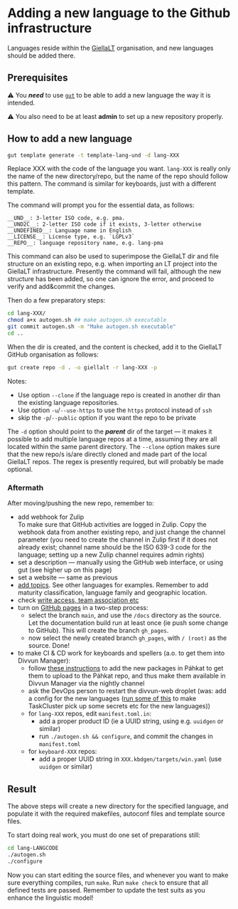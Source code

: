 # Adding a new language to the Github infrastructure

Languages reside within the [GiellaLT](https://github.com/giellalt) organisation,
and new languages should be added there.

## Prerequisites

:warning: You **_need_** to use [`gut`](https://github.com/divvun/gut) to be able to add a new language
the way it is intended.

:warning: You also need to be at least **admin** to set up a new repository properly.

## How to add a new language

```sh
gut template generate -t template-lang-und -d lang-XXX
```

Replace XXX with the code of the language you want. `lang-XXX` is really only the name of the new directory/repo, but the name of the repo should follow this pattern. The command is similar for keyboards, just with a different template.

The command will prompt you for the essential data, as follows:

```
__UND__: 3-letter ISO code, e.g. pma.
__UND2C__: 2-letter ISO code if it exists, 3-letter otherwise
__UNDEFINED__: Language name in English
__LICENSE__: License type, e.g. `LGPLv3`
__REPO__: language repository name, e.g. lang-pma
```

This command can also be used to superimpose the GiellaLT dir and file structure on an existing repo, e.g. when importing an LT project into the GiellaLT infrastructure. Presently the command will fail, although the new structure has been added, so one can ignore the error, and proceed to verify and add&commit the changes.

Then do a few preparatory steps:

```sh
cd lang-XXX/
chmod a+x autogen.sh ## make autogen.sh executable
git commit autogen.sh -m "Make autogen.sh executable"
cd ..
```

When the dir is created, and the content is checked, add it to the GiellaLT
GitHub organisation as follows:

```sh
gut create repo -d . -o giellalt -r lang-XXX -p
```

Notes:

- Use option `--clone` if the language repo is created in another dir than the
  existing language repositories.
- Use option `-u`/`--use-https` to use the `https` protocol instead of `ssh`
- skip the `-p`/`--public` option if you want the repo to be private

The `-d` option should point to the **_parent_** dir of the target — it makes it possible to add multiple language repos at a time, assuming they are all located within the same parent directory. The `--clone` option makes sure that the new repo/s is/are directly cloned and made part of the local GiellaLT repos.
The regex is presently required, but will probably be made optional.

### Aftermath

After moving/pushing the new repo, remember to:

- add webhook for Zulip<br/>
  To make sure that GitHub activities are logged in Zulip. Copy the webhook data
  from another existing repo, and just change the channel parameter (you need to
  create the channel in Zulip first if it does not already exist; channel name should be the ISO 639-3 code for the language; setting up a new Zulip channel requires admin rights)
- set a description — manually using the GitHub web interface, or using gut (see higher up on this page)
- set a website — same as previous
- [add topics](https://docs.github.com/en/repositories/managing-your-repositorys-settings-and-features/customizing-your-repository/classifying-your-repository-with-topics).
  See other languages for examples. Remember to add maturity classification, language family and geographic location.
- check [write access, team association etc](https://docs.github.com/en/get-started/learning-about-github/access-permissions-on-github)
- turn on [GitHub pages](https://docs.github.com/en/pages/quickstart) in a two-step process:
  - select the branch `main`, and use the `/docs` directory as the source. Let the documentation build run at least once (ie push some change to GitHub). This will create the branch `gh_pages`.
  - now select the newly created branch `gh_pages`, with `/ (root)` as the source. Done!
- to make CI & CD work for keyboards and spellers (a.o. to get them into Divvun Manager):
  - follow [these instructions](https://github.com/divvun/pahkat.uit.no-index?tab=readme-ov-file#adding-new-repos-to-the-pahkat-index) to add the new packages in Páhkat to get them to upload to the Páhkat repo, and thus make them available in Divvun Manager via the nightly channel
  - ask the DevOps person to restart the divvun-web droplet (was: add a config for the new languages ([run some of this](https://github.com/divvun/taskcluster-config) to make TaskCluster pick up some secrets etc for the new languages))
  - for `lang-XXX` repos, edit `manifest.toml.in`:
    - add a proper product ID (ie a UUID string, using e.g. `uuidgen` or similar)
    - run `./autogen.sh && configure`, and commit the changes in `manifest.toml`
  - for `keyboard-XXX` repos:
    - add a proper UUID string in `XXX.kbdgen/targets/win.yaml` (use `uuidgen` or similar)

## Result

The above steps will create a new directory for the specified language, and
populate it with the required makefiles, autoconf files and template source
files.

To start doing real work, you must do one set of preparations still:

```sh
cd lang-LANGCODE
./autogen.sh
./configure
```

Now you can start editing the source files, and whenever you want to make sure
everything compiles, run `make`. Run `make check` to ensure that all defined
tests are passed. Remember to update the test suits as you enhance the
linguistic model!
